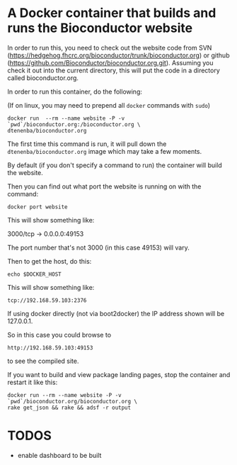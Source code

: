 # A Docker container that builds and runs the Bioconductor website

In order to run this, you need to check out the website code from SVN
(https://hedgehog.fhcrc.org/bioconductor/trunk/bioconductor.org) or github
(https://github.com/Bioconductor/bioconductor.org.git). Assuming you 
check it out into the current directory, this will put the code in 
a directory called bioconductor.org.

In order to run this container, do the following:

(If on linux, you may need to prepend all `docker` commands with `sudo`)

    docker run  --rm --name website -P -v `pwd`/bioconductor.org:/bioconductor.org \
    dtenenba/bioconductor.org

The first time this command is run, it will pull down the `dtenenba/bioconductor.org`
image which may take a few moments. 

By default (if you don't specify a command to run) the container will build the website.

Then you can find out what port the website is running on with the command:

    docker port website

This will show something like:

   3000/tcp -> 0.0.0.0:49153

The port number that's not 3000 (in this case 49153) will vary.


Then to get the host, do this:

    echo $DOCKER_HOST

This will show something like:

    tcp://192.168.59.103:2376


If using docker directly (not via boot2docker) the IP address shown will be 127.0.0.1.


So in this case you could browse to 

    http://192.168.59.103:49153

to see the compiled site.


If you want to build and view package landing pages, stop the container and restart it like this:

    docker run --rm --name website -P -v `pwd`/bioconductor.org/bioconductor.org \
    rake get_json && rake && adsf -r output 



# TODOS

* enable dashboard to be built
